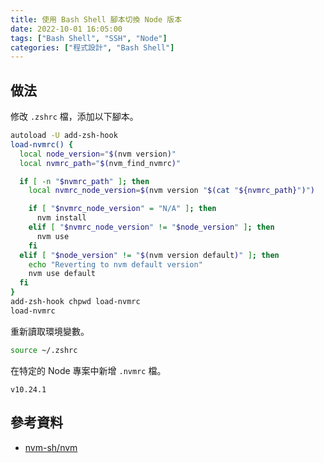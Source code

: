 ```yaml
---
title: 使用 Bash Shell 腳本切換 Node 版本
date: 2022-10-01 16:05:00
tags: ["Bash Shell", "SSH", "Node"]
categories: ["程式設計", "Bash Shell"]
---
```


## 做法

修改 `.zshrc` 檔，添加以下腳本。

```bash
autoload -U add-zsh-hook
load-nvmrc() {
  local node_version="$(nvm version)"
  local nvmrc_path="$(nvm_find_nvmrc)"

  if [ -n "$nvmrc_path" ]; then
    local nvmrc_node_version=$(nvm version "$(cat "${nvmrc_path}")")

    if [ "$nvmrc_node_version" = "N/A" ]; then
      nvm install
    elif [ "$nvmrc_node_version" != "$node_version" ]; then
      nvm use
    fi
  elif [ "$node_version" != "$(nvm version default)" ]; then
    echo "Reverting to nvm default version"
    nvm use default
  fi
}
add-zsh-hook chpwd load-nvmrc
load-nvmrc
```

重新讀取環境變數。

```bash
source ~/.zshrc
```

在特定的 Node 專案中新增 `.nvmrc` 檔。

```env
v10.24.1
```

## 參考資料

- [nvm-sh/nvm](https://github.com/nvm-sh/nvm#zsh)
